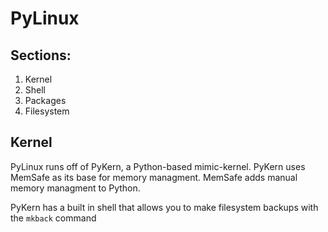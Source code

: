 # PyLinux

## Sections:

1. Kernel
2. Shell
3. Packages
4. Filesystem

## Kernel

PyLinux runs off of PyKern, a Python-based mimic-kernel. PyKern uses MemSafe as its base for memory managment. MemSafe adds manual memory managment to Python.

PyKern has a built in shell that allows you to make filesystem backups with the `mkback` command